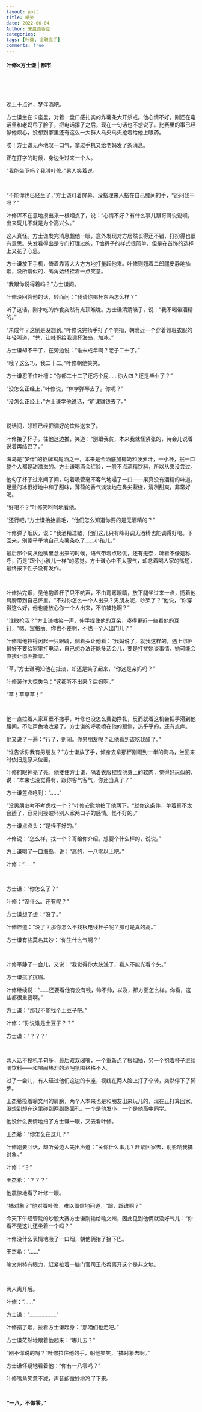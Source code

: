 ```yaml
---
layout: post
title: 嘲笑
date: 2022-06-04
Author: 来盘茴香豆
categories: 
tags: [叶谦, 全职高手]
comments: true
--- 
```


#### 叶修×方士谦 | 都市


<br/><br/><br/>


晚上十点钟，梦伴酒吧。

方士谦坐在卡座里，对着一盘口感扎实的炸薯条大开杀戒。他心情不好，刚还在电话里和老妈甩了脸子，把电话撂了之后，现在一句话也不想说了。比赛里的事已经够他烦心，没想到家里还有这么一大群人乌央乌央抢着给他上眼药。

唉！方士谦无声地叹一口气，拿过手机又给老妈发了条消息。

正在打字的时候，身边坐过来一个人。

“我能坐下吗？我叫叶修。”男人笑着说。

<br/>

“不能你也已经坐了，”方士谦盯着屏幕，没搭理来人搭在自己腰间的手，“还问我干吗？”

叶修浑不在意地摸出来一根烟点了，说：“心情不好？有什么事儿跟哥哥说说呗，出来玩儿不就是为个高兴么。”

这人真怪。方士谦发完消息觑他一眼，意外发现对方居然长得还不错，打扮得也很有意思。头发看得出是专门打理过的，T恤裤子的样式很简单，但是在首饰的选择上又花了心思。

方士谦放下手机，倚着靠背大大方方地打量起他来。叶修则翘着二郎腿安静地抽烟，没所谓似的，嘴角始终挂着一点笑意。

“我跟你说得着吗？”方士谦问。

叶修没回答他的话，转而问：“我请你喝杯东西怎么样？”

听了这话，刚才吃的炸食突然有点顶喉咙。方士谦清清嗓子，说：“我不喝带酒精的。”

“未成年？这倒是没想到。”叶修说完扬手打了个响指，朝附近一个穿着领班衣服的年轻叫道，“兑，让峰哥给我调杯海岛，加冰。”

方士谦却不干了，在旁边说：“谁未成年啊？老子二十了。”

“哦？这么巧，我二十二。”叶修朝他笑笑。

方士谦忍不住吐槽：“你都二十二了还巧个屁……你大四？还是毕业了？”

“没怎么正经上，”叶修说，“休学弹琴去了。你呢？”

“没怎么正经上，”方士谦学他说话，“旷课赚钱去了。”

<br/>

说话间，领班已经把调好的饮料送来了。

叶修接了杯子，往他这边推，笑道：“别跟我贫，本来我就怪紧张的，待会儿说着说着再结巴了。”

海岛是“梦伴”的招牌鸡尾酒之一，本来是金酒底加椰奶和菠萝汁，一小杯，抿一口整个人都是甜滋滋的。方士谦喝酒会红脸，一般不点酒精饮料，所以从来没尝过。

他勾了杯子过来闻了闻，叼着吸管毫不客气地嘬了一口——果真没有酒精的味道。足量的冰很好地中和了甜味，薄荷的香气淡淡地在鼻尖萦绕，清冽甜爽，非常好喝。

“好喝不？”叶修笑呵呵地看他。

“还行吧，”方士谦抬抬眉毛，“他们怎么知道你要的是无酒精的？”

叶修弹了烟灰，说：“我酒精过敏，他们这儿只有峰哥调无酒精也能调得好喝。下回来，别傻乎乎地自己点薯条吃了……小孩儿。”

最后那个词从他嘴里念出来的时候，语气带着点轻佻，还有无奈，听着不像是称呼，而是“跟个小孩儿一样”的感觉。方士谦心中不太服气，却念着喝人家的嘴短，最终按下性子没有发作。

<br/>

叶修抽完烟，见他抱着杯子只不吭声，不由弯弯眼睛，放下腿坐过来一点，揽着他肩膀带到自己怀里。“不过你怎么一个人出来？男朋友呢，吵架了？”他说，“你穿得这么好，他也能放心你一个人出来，不怕被抢啊？”

“谁敢抢我？”方士谦嗤笑一声，伸手捏住他的耳朵，凑得更近一些看他的耳钉，“嗯，宝格丽。你也不差啊，不也一个人出门儿？”

叶修叫他拉得闭起一只眼睛，侧着头让他看：“我妈说了，就我这样的，遇上绑匪最好不要给家里打电话，自己想办法还能多活会儿，要是打扰她谈事情，她可能会直接让绑匪撕票。”

“草，”方士谦明知他在扯淡，却还是笑了起来，“你这是亲妈吗？”

叶修装作大惊失色：“这都听不出来？后妈啊。”

“草！草草草！”

<br/>

他一直拉着人家耳垂不撒手，叶修也没怎么费劲挣扎，反而就着这机会把手滑到他腰间，不动声色地收紧了。方士谦的呼吸喷在他的颈侧，热乎乎的，还有点痒。

他又说了一遍：“行了，别闹。你男朋友呢？让他看到该吃我醋了。”

“谁告诉你我有男朋友？”方士谦放了手，倾身去拿那杯刚喝到一半的海岛，坐回来时依旧是原来位置。

叶修的眼神亮了亮。他搂住方士谦，隔着衣服捏捏他身上的软肉，觉得好玩似的，说：“本来也没觉得有，跟你客气客气，你还当真了？”

方士谦差点呛到：“……”

“没男朋友考不考虑找一个？”叶修安慰地拍了他两下，“就你这条件，单着真不太合适了，容易间接破坏别人家两口子的感情。怪不好的。”

方士谦点点头：“是怪不好的。”

叶修说：“怎么样，找一个？哥给你介绍。想要个什么样的，说说。”

方士谦喝了一口海岛，说：“高的，一八零以上吧。”

叶修：“……”

<br/>

方士谦：“你怎么了？”

叶修：“没什么。还有呢？”

方士谦想了想：“没了。”

叶修怪道：“没了？那你怎么不找根电线杆子呢？那可是真的高。”

方士谦有些莫名其妙：“你生什么气啊？”

<br/>

叶修平静了一会儿，又说：“我觉得你太肤浅了，看人不能光看个头。”

方士谦挑了挑眉。

叶修继续说：“……还要看他有没有钱，帅不帅，以及，那方面怎么样。你看，这些都很重要啊。”

方士谦：“那我不能找个土豆子吧。”

叶修：“你说谁是土豆子？？”

方士谦：“？？？”

<br/>

两人话不投机半句多，最后双双闭嘴，一个重新点了根烟抽，另一个抱着杯子继续喝饮料——和喧闹热烈的酒吧氛围格格不入。

过了一会儿，有人经过他们这边的卡座，视线在两人脸上打了个转，突然停下了脚步。

王杰希揽着喻文州的肩膀，两个人本来也是和朋友出来玩儿的，现在正打算回家，没想到却在这里碰到两副熟面孔。一个是他发小，一个是他高中同学。

他没什么表情地扫了方士谦一眼，又去看叶修。

王杰希：“你怎么在这儿？”

叶修刚要回话，却听旁边人先出声道：“关你什么事儿？赶紧回家去，别影响我搞对象。”

叶修：“？”

王杰希：“？？？”

他震惊地看了叶修一眼。

“搞对象？”他对着叶修，难以置信地问道，“跟，跟谁啊？”

今天下午经管院的炒股大赛方士谦刚输给喻文州，因此见到他俩就没好气儿：“你看不见这儿还坐着一个吗？”

叶修没什么表情地吸了一口烟，朝他俩抬了抬下巴。

王杰希：“……”

喻文州特有眼力，赶紧拉着一脑门官司王杰希离开这个是非之地。

<br/>

两人离开后。

叶修：“……”

方士谦：“………………”

叶修掐了烟，拉着方士谦起身：“那咱们也走吧。”

方士谦茫然地跟着他起来：“哪儿去？”

“刚不你说的吗？”叶修拉住他的手，朝他笑笑，“搞对象去啊。”

方士谦怀疑地看着他：“你有一八零吗？”

叶修嘴角笑意不减，声音却微妙地冷了下来。

<br/>

**“一八，不做零。”**

<br/><br/><br/>
